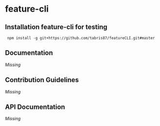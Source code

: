 # feature-cli

## Installation feature-cli for testing
``` npm install -g git+https://github.com/tabris87/featureCLI.git#master```

## Documentation
 *Missing*

## Contribution Guidelines
 *Missing*

## API Documentation
 *Missing*

